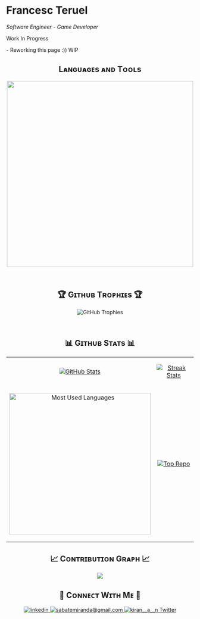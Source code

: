 <!--Header Name-->
#  Francesc Teruel
*Software Engineer - Game Developer*
<br /> 

<!--Start Intro-->  
<p align="left">Work In Progress</p>
- Reworking this page :)) WIP
<!--End Intro-->

<!--Languages and Tools Section-->       
<h2 align="center">Lᴀɴɢᴜᴀɢᴇs ᴀɴᴅ Tᴏᴏʟs</h2> 
<p align="center">
<img width="500px"  src="https://skillicons.dev/icons?i=c,cs,cpp,unity,unreal,placeholder,windows,visualstudio,github&perline=5"  />
</p>
<br />

<!--Trophies Section-->   
<h2 align="center">🏆 Gɪᴛʜᴜʙ Tʀᴏᴘʜɪᴇs 🏆</h2>
<p align="center">
  <a>
    <img src="https://github-profile-trophy.vercel.app/?username=francesctr4&include_all_commits=true&theme=dark&count_private=true&row=2&column=6&margin-w=20&margin-h=20" alt="GitHub Trophies">
  </a>
</p>
<br />

<!--Github stats Table--> 
<h2 align="center">📊 Gɪᴛʜᴜʙ Sᴛᴀᴛs 📊</h2>

<table width="100%">
  <tr>
    <td width="50%">
      <p align="center">
        <a href="https://github.com/francesctr4">
          <img align="center" src="https://github-readme-stats.vercel.app/api?username=francesctr4&theme=dark&include_all_commits=true&count_private=true&show_icons=true" alt="GitHub Stats" />
        </a>
      </p>
    </td>
    <td width="50%">
      <p align="center">
        <a href="https://github.com/francesctr4">
          <img align="center" src="https://streak-stats.demolab.com?user=francesctr4&theme=dark&include_all_commits=true&count_private=true" alt="Streak Stats" />
        </a>
      </p>
    </td>
  </tr>
  <tr>
    <td width="50%">
      <p align="center">
        <a href="https://github.com/francesctr4">
          <img align="center" width="380" src="https://github-readme-stats.vercel.app/api/top-langs/?username=francesctr4&hide_progress=false&theme=dark&include_all_commits=true&count_private=true&layout=compact" alt="Most Used Languages" />
        </a>
      </p>
    </td>
    <td width="50%">
      <p align="center">
        <a href="https://github.com/francesctr4">
          <img align="center" src="https://github-contributor-stats.vercel.app/api?username=francesctr4&limit=3&theme=dark&count_private=true&include_all_commits=true&show_owner=true&combine_all_yearly_contributions=true" alt="Top Repo" />
        </a>
      </p>
    </td>
  </tr>
</table>

<!--Contribution Graph-->
<h2 align="center">📈 Cᴏɴᴛʀɪʙᴜᴛɪᴏɴ Gʀᴀᴘʜ 📈</h2>
<div align="center">
    <img src="https://github-readme-activity-graph.vercel.app/graph?username=francesctr4&theme=dark&include_all_commits=true&count_private=true&bg_color=011627&color=79d3c3&line=c792ea&point=ffeb95&area=true&hide_border=false" border-radius="15">
</div>

<!--Contact Section--> 

<h2 align="center">🤝 Cᴏɴɴᴇᴄᴛ Wɪᴛʜ Mᴇ 🤝 </h2>
<div align="center">
 <a href="https://www.linkedin.com/in/francesc-teruel-rodriguez/" target="_blank">
<img src=https://img.shields.io/badge/linkedin-%231E77B5.svg?&style=for-the-badge&logo=linkedin&logoColor=white alt=linkedin style="margin-bottom: 5px;" />
</a>
  
<a href="mailto:francesc.tr03@gmail.com" target="_blank">
<img src="https://img.shields.io/badge/Gmail-D14836?style=for-the-badge&logo=gmail&logoColor=white" alt=sabatemiranda@gmail.com mail style="margin-bottom: 5px;" />
</a>

<a href="https://x.com/francesctr4" target="_blank">
<img src="https://img.shields.io/badge/Twitter-1DA1F2?style=for-the-badge&logo=x&logoColor=white" alt="kiran__a__n Twitter" style="margin-bottom: 5px;" />
</a>
</div>
